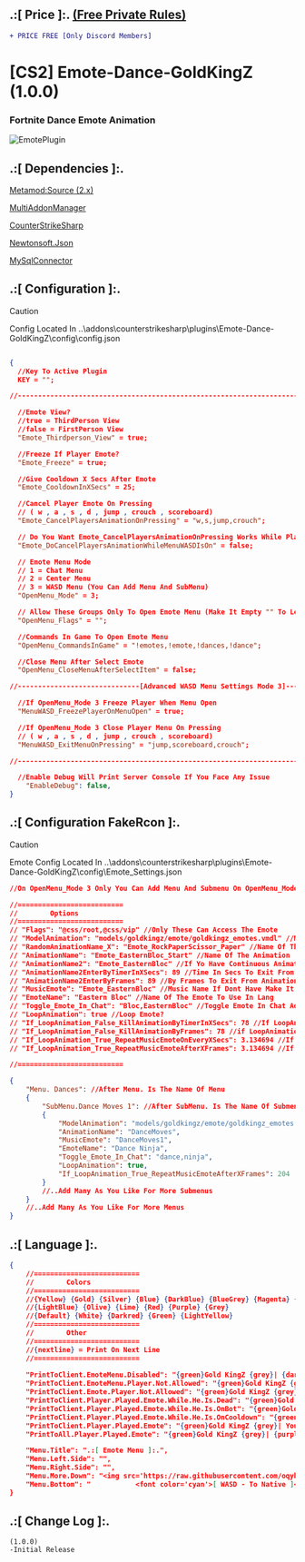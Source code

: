 
## .:[ Price ]:. [(Free Private Rules)](https://github.com/oqyh/cs2-Private-Plugins/blob/11b92dc04067753a390d796dbba39d789f270aab/README.md?plain=1#L27)
```diff
+ PRICE FREE [Only Discord Members] 
```

# [CS2] Emote-Dance-GoldKingZ (1.0.0)  

### Fortnite Dance Emote Animation 

![EmotePlugin](https://github.com/user-attachments/assets/a5e80fff-33d3-4a2c-9b52-8dfa4158230c)



## .:[ Dependencies ]:.
[Metamod:Source (2.x)](https://www.sourcemm.net/downloads.php/?branch=master)

[MultiAddonManager](https://github.com/Source2ZE/MultiAddonManager)

[CounterStrikeSharp](https://github.com/roflmuffin/CounterStrikeSharp/releases)

[Newtonsoft.Json](https://www.nuget.org/packages/Newtonsoft.Json)

[MySqlConnector](https://www.nuget.org/packages/MySqlConnector)

## .:[ Configuration ]:.

> [!CAUTION]
> Config Located In ..\addons\counterstrikesharp\plugins\Emote-Dance-GoldKingZ\config\config.json                                         

```json

{
  //Key To Active Plugin
  KEY = "";

//-----------------------------------------------------------------------------------------

  //Emote View?
  //true = ThirdPerson View
  //false = FirstPerson View
  "Emote_Thirdperson_View" = true;

  //Freeze If Player Emote?
  "Emote_Freeze" = true;

  //Give Cooldown X Secs After Emote
  "Emote_CooldownInXSecs" = 25;

  //Cancel Player Emote On Pressing
  // ( w , a , s , d , jump , crouch , scoreboard)
  "Emote_CancelPlayersAnimationOnPressing" = "w,s,jump,crouch";

  // Do You Want Emote_CancelPlayersAnimationOnPressing Works While Player On WASD Menu
  "Emote_DoCancelPlayersAnimationWhileMenuWASDIsOn" = false;

  // Emote Menu Mode
  // 1 = Chat Menu
  // 2 = Center Menu
  // 3 = WASD Menu (You Can Add Menu And SubMenu)
  "OpenMenu_Mode" = 3;

  // Allow These Groups Only To Open Emote Menu (Make It Empty "" To Let AnyOne)  [Example:@css/root,@css/admin,@css/vip,#css/admin,#css/vip]
  "OpenMenu_Flags" = "";

  //Commands In Game To Open Emote Menu
  "OpenMenu_CommandsInGame" = "!emotes,!emote,!dances,!dance";

  //Close Menu After Select Emote
  "OpenMenu_CloseMenuAfterSelectItem" = false;

//------------------------------[Advanced WASD Menu Settings Mode 3]--------------------------------------

  //If OpenMenu_Mode 3 Freeze Player When Menu Open
  "MenuWASD_FreezePlayerOnMenuOpen" = true;

  //If OpenMenu_Mode 3 Close Player Menu On Pressing
  // ( w , a , s , d , jump , crouch , scoreboard)
  "MenuWASD_ExitMenuOnPressing" = "jump,scoreboard,crouch";

//-----------------------------------------------------------------------------------------

  //Enable Debug Will Print Server Console If You Face Any Issue
	"EnableDebug": false,
}

```


## .:[ Configuration FakeRcon ]:.

> [!CAUTION]
> Emote Config Located In ..\addons\counterstrikesharp\plugins\Emote-Dance-GoldKingZ\config\Emote_Settings.json                                       
```json
//On OpenMenu_Mode 3 Only You Can Add Menu And Submenu On OpenMenu_Mode 1 or 2 Put Emote Directly

//==========================
//        Options
//==========================
// "Flags": "@css/root,@css/vip" //Only These Can Access The Emote
// "ModelAnimation": "models/goldkingz/emote/goldkingz_emotes.vmdl" //Model That Has Animation
// "RandomAnimationName_X": "Emote_RockPaperScissor_Paper" //Name Of The Animations Add As Many As You Like Change X to Numbers It Will Pick One Random If Dont Have Make It Empty Or Dont Use It
// "AnimationName": "Emote_EasternBloc_Start" //Name Of The Animation
// "AnimationName2": "Emote_EasternBloc" //If Yo Have Continuous Animation Added Here Will Be Looped If Dont Have Make It Empty Or Dont Use It
// "AnimationName2EnterByTimerInXSecs": 89 //Time In Secs To Exit From AnimationName And Enter AnimationName2 If AnimationName2 Used
// "AnimationName2EnterByFrames": 89 //By Frames To Exit From AnimationName And Enter AnimationName2 If AnimationName2 Used
// "MusicEmote": "Emote_EasternBloc" //Music Name If Dont Have Make It Empty Or Dont Use It
// "EmoteName": "Eastern Bloc" //Name Of The Emote To Use In Lang
// "Toggle_Emote_In_Chat": "Bloc,EasternBloc" //Toggle Emote In Chat Add As Many As You Like
// "LoopAnimation": true //Loop Emote?
// "If_LoopAnimation_False_KillAnimationByTimerInXSecs": 78 //If LoopAnimation false Kill Animation After Time In Secs 
// "If_LoopAnimation_False_KillAnimationByFrames": 78 //if LoopAnimation false Kill Animation By End Of Frames
// "If_LoopAnimation_True_RepeatMusicEmoteOnEveryXSecs": 3.134694 //If LoopAnimation true Repeat Music On Every Time In Secs
// "If_LoopAnimation_True_RepeatMusicEmoteAfterXFrames": 3.134694 //If LoopAnimation true Repeat Music On End Of Frames

//==========================

{
	"Menu. Dances": //After Menu. Is The Name Of Menu
	{
		"SubMenu.Dance Moves 1": //After SubMenu. Is The Name Of Submenu
		{
			"ModelAnimation": "models/goldkingz/emote/goldkingz_emotes.vmdl",
			"AnimationName": "DanceMoves",
			"MusicEmote": "DanceMoves1",
			"EmoteName": "Dance Ninja",
			"Toggle_Emote_In_Chat": "dance,ninja",
			"LoopAnimation": true,
			"If_LoopAnimation_True_RepeatMusicEmoteAfterXFrames": 204
		}
		//..Add Many As You Like For More Submenus
	}
	//..Add Many As You Like For More Menus
}

```

## .:[ Language ]:.
```json
{
	//==========================
	//        Colors
	//==========================
	//{Yellow} {Gold} {Silver} {Blue} {DarkBlue} {BlueGrey} {Magenta} {LightRed}
	//{LightBlue} {Olive} {Lime} {Red} {Purple} {Grey}
	//{Default} {White} {Darkred} {Green} {LightYellow}
	//==========================
	//        Other
	//==========================
	//{nextline} = Print On Next Line
	//==========================
	
    "PrintToClient.EmoteMenu.Disabled": "{green}Gold KingZ {grey}| {darkred}Emote Menu Is {darkred}Disabled By The Server",
    "PrintToClient.EmoteMenu.Player.Not.Allowed": "{green}Gold KingZ {grey}| {darkred}Emote Menu Is For {lime}VIPS {darkred}Only",
    "PrintToClient.Emote.Player.Not.Allowed": "{green}Gold KingZ {grey}| {darkred}This Emote Is For {lime}VIPS {darkred}Only",
    "PrintToClient.Player.Played.Emote.While.He.Is.Dead": "{green}Gold KingZ {grey}| You cant Emote While You Dead",
    "PrintToClient.Player.Played.Emote.While.He.Is.OnBot": "{green}Gold KingZ {grey}| You cant Emote While You As Bot",
    "PrintToClient.Player.Played.Emote.While.He.Is.OnCooldown": "{green}Gold KingZ {grey}| You On Cooldown Please Wait {yellow}{0} Secs", //0 = Time Remaining
    "PrintToClient.Player.Played.Emote": "{green}Gold KingZ {grey}| You Played Emote {yellow}{0}", //0 = Emote Name
    "PrintToAll.Player.Played.Emote": "{green}Gold KingZ {grey}| {purple}{0} {grey}Played Emote {yellow}{1}", //0 = Player Name  1= Emote Name

    "Menu.Title": ".:[ Emote Menu ]:.",
    "Menu.Left.Side": "",
    "Menu.Right.Side": "",
    "Menu.More.Down": "<img src='https://raw.githubusercontent.com/oqyh/cs2-Private-Plugins/main/cs2-Emote-Dance-GoldKingZ/Resources/arrow.gif' class=''> <img src='https://raw.githubusercontent.com/oqyh/cs2-Kill-Sound-GoldKingZ/main/Resources/arrow.gif' class=''> <img src='https://raw.githubusercontent.com/oqyh/cs2-Kill-Sound-GoldKingZ/main/Resources/arrow.gif' class=''>",
    "Menu.Bottom": "           <font color='cyan'>[ WASD - To Native ]</font> <br><font color='purple'>[ <img src='https://raw.githubusercontent.com/oqyh/cs2-Kill-Sound-GoldKingZ/main/Resources/tab.gif' class=''> - To Exit ]<br>"
}
```

## .:[ Change Log ]:.
```
(1.0.0)
-Initial Release
```

